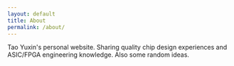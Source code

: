 ```yaml
---
layout: default
title: About
permalink: /about/
---
```


Tao Yuxin's personal website. Sharing quality chip design experiences and ASIC/FPGA engineering knowledge. Also some random ideas.
